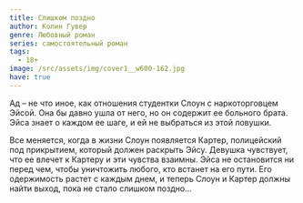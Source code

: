 ```yaml
---
title: Слишком поздно
author: Колин Гувер
genre: Любовный роман
series: самостоятельный роман
tags:
  - 18+
image: /src/assets/img/cover1__w600-162.jpg
have: true
---
```

Ад – не что иное, как отношения студентки Слоун с наркоторговцем Эйсой. Она бы давно ушла от него, но он содержит ее больного брата. Эйса знает о каждом ее шаге, и ей не выбраться из этой ловушки.

Все меняется, когда в жизни Слоун появляется Картер, полицейский под прикрытием, который должен раскрыть Эйсу. Девушка чувствует, что ее влечет к Картеру и эти чувства взаимны. Эйса не остановится ни перед чем, чтобы уничтожить любого, кто встанет на его пути. Его одержимость растет с каждым днем, и теперь Слоун и Картер должны найти выход, пока не стало слишком поздно…
